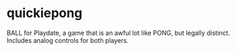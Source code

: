 # quickiepong

BALL for Playdate, a game that is an awful lot like PONG, but legally distinct. Includes analog controls for both players.
